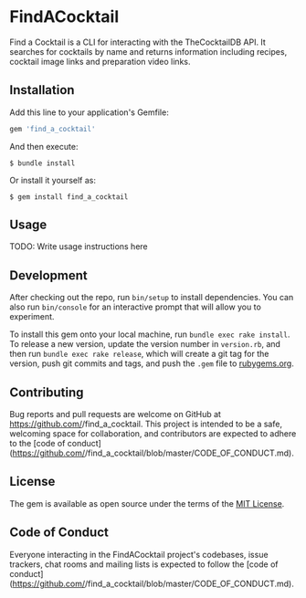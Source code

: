 # FindACocktail

Find a Cocktail is a CLI for interacting with the TheCocktailDB API. It searches for cocktails by name and returns information including recipes, cocktail image links and preparation video links.

## Installation

Add this line to your application's Gemfile:

```ruby
gem 'find_a_cocktail'
```

And then execute:

    $ bundle install

Or install it yourself as:

    $ gem install find_a_cocktail

## Usage

TODO: Write usage instructions here

## Development

After checking out the repo, run `bin/setup` to install dependencies. You can also run `bin/console` for an interactive prompt that will allow you to experiment.

To install this gem onto your local machine, run `bundle exec rake install`. To release a new version, update the version number in `version.rb`, and then run `bundle exec rake release`, which will create a git tag for the version, push git commits and tags, and push the `.gem` file to [rubygems.org](https://rubygems.org).

## Contributing

Bug reports and pull requests are welcome on GitHub at https://github.com/<github username>/find_a_cocktail. This project is intended to be a safe, welcoming space for collaboration, and contributors are expected to adhere to the [code of conduct](https://github.com/<github username>/find_a_cocktail/blob/master/CODE_OF_CONDUCT.md).


## License

The gem is available as open source under the terms of the [MIT License](https://opensource.org/licenses/MIT).

## Code of Conduct

Everyone interacting in the FindACocktail project's codebases, issue trackers, chat rooms and mailing lists is expected to follow the [code of conduct](https://github.com/<github username>/find_a_cocktail/blob/master/CODE_OF_CONDUCT.md).
